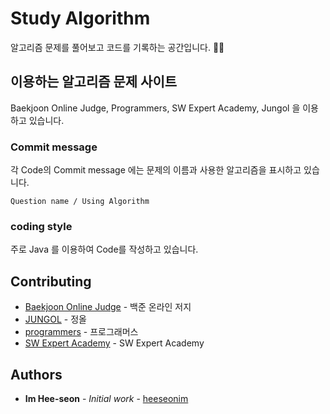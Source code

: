 # Study Algorithm

알고리즘 문제를 풀어보고 코드를 기록하는 공간입니다. :woman_technologist:

## 이용하는 알고리즘 문제 사이트

Baekjoon Online Judge, Programmers, SW Expert Academy, Jungol 을 이용하고 있습니다.

### Commit message

각 Code의 Commit message 에는 문제의 이름과 사용한 알고리즘을 표시하고 있습니다.

```
Question name / Using Algorithm
```

### coding style

주로 Java 를 이용하여 Code를 작성하고 있습니다.

## Contributing

* [Baekjoon Online Judge](https://www.acmicpc.net/) - 백준 온라인 저지
* [JUNGOL](http://www.jungol.co.kr/) - 정올
* [programmers](https://programmers.co.kr/) - 프로그래머스
* [SW Expert Academy](https://swexpertacademy.com/main/main.do) - SW Expert Academy

## Authors

* **Im Hee-seon** - *Initial work* - [heeseonim](https://github.com/heeseonim)
